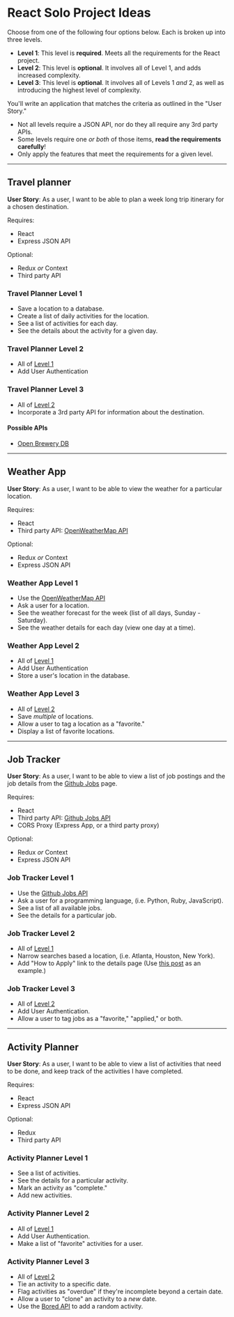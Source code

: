 # React Solo Project Ideas

Choose from one of the following four options below. Each is broken up into three levels.

* **Level 1**: This level is **required**. Meets all the requirements for the React project.
* **Level 2**: This level is **optional**. It involves all of Level 1, and adds increased complexity.
* **Level 3**: This level is **optional**. It involves all of Levels 1 _and_ 2, as well as introducing the highest level of complexity.

You'll write an application that matches the criteria as outlined in the "User Story."

* Not all levels require a JSON API, nor do they all require any 3rd party APIs.
* Some levels require one _or both_ of those items, **read the requirements carefully**!
* Only apply the features that meet the requirements for a given level.

---

## Travel planner

**User Story**: As a user, I want to be able to plan a week long trip itinerary for a chosen destination.

Requires:

* React
* Express JSON API

Optional:

* Redux _or_ Context
* Third party API

### Travel Planner Level 1

* Save a location to a database.
* Create a list of daily activities for the location.
* See a list of activities for each day.
* See the details about the activity for a given day.

### Travel Planner Level 2

* All of [Level 1](#travel-planner-level-1)
* Add User Authentication

### Travel Planner Level 3

* All of [Level 2](#travel-planner-level-2)
* Incorporate a 3rd party API for information about the destination.

#### Possible APIs

* [Open Brewery DB](https://www.openbrewerydb.org/)

---

## Weather App

**User Story**: As a user, I want to be able to view the weather for a particular location.

Requires:

* React
* Third party API: [OpenWeatherMap API](https://openweathermap.org/api)

Optional:

* Redux _or_ Context
* Express JSON API

### Weather App Level 1

* Use the [OpenWeatherMap API](https://openweathermap.org/api)
* Ask a user for a location.
* See the weather forecast for the week (list of all days, Sunday - Saturday).
* See the weather details for each day (view one day at a time).

### Weather App Level 2

* All of [Level 1](#weather-app-level-1)
* Add User Authentication
* Store a user's location in the database.

### Weather App Level 3

* All of [Level 2](#weather-app-level-2)
* Save _multiple_ of locations.
* Allow a user to tag a location as a "favorite."
* Display a list of favorite locations.

---

## Job Tracker

**User Story**: As a user, I want to be able to view a list of job postings and the job details from the [Github Jobs](https://jobs.github.com/) page.

Requires:

* React
* Third party API: [Github Jobs API](https://jobs.github.com/api)
* CORS Proxy (Express App, or a third party proxy)

Optional:

* Redux _or_ Context
* Express JSON API

### Job Tracker Level 1

* Use the [Github Jobs API](https://jobs.github.com/api)
* Ask a user for a programming language, (i.e. Python, Ruby, JavaScript).
* See a list of all available jobs.
* See the details for a particular job.

### Job Tracker Level 2

* All of [Level 1](#job-tracker-level-1)
* Narrow searches based a location, (i.e. Atlanta, Houston, New York).
* Add "How to Apply" link to the details page (Use [this post](https://jobs.github.com/positions/c59fc233-c026-4243-90df-f846aad5802f) as an example.)

### Job Tracker Level 3

* All of [Level 2](#job-tracker-level-2)
* Add User Authentication.
* Allow a user to tag jobs as a "favorite," "applied," or both.

---

## Activity Planner

**User Story**: As a user, I want to be able to view a list of activities that need to be done, and keep track of the activities I have completed.

Requires:

* React
* Express JSON API

Optional:

* Redux
* Third party API

### Activity Planner Level 1

* See a list of activities.
* See the details for a particular activity.
* Mark an activity as "complete."
* Add new activities.

### Activity Planner Level 2

* All of [Level 1](#activity-planner-level-1)
* Add User Authentication.
* Make a list of "favorite" activities for a user.

### Activity Planner Level 3

* All of [Level 2](#activity-planner-level-2)
* Tie an activity to a specific date.
* Flag activities as "overdue" if they're incomplete beyond a certain date.
* Allow a user to "clone" an activity to a _new_ date.
* Use the [Bored API](https://www.boredapi.com/) to add a random activity.

